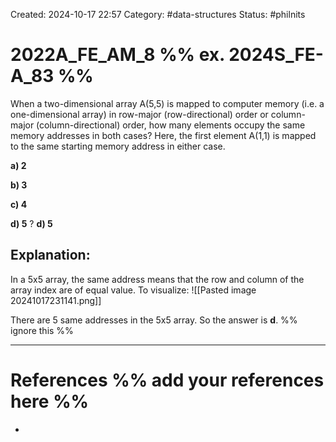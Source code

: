 Created: 2024-10-17 22:57
Category: #data-structures
Status: #philnits


# 2022A_FE_AM_8 %% ex. 2024S_FE-A_83 %%

When a two-dimensional array A(5,5) is mapped to computer memory (i.e. a one-dimensional array) in row-major (row-directional) order or column-major (column-directional) order, how many elements occupy the same memory addresses in both cases? Here, the first element A(1,1) is mapped to the same starting memory address in either case.

**a) 2**

**b) 3**

**c) 4**

**d) 5**
?
**d) 5**
## **Explanation:**
In a 5x5 array, the same address means that the row and column of the array index are of equal value. To visualize:
![[Pasted image 20241017231141.png]]


 There are 5 same addresses in the 5x5 array. So the answer is **d**.
%% ignore this %%
<!--SR:!2025-04-15,1,230-->
---









# References %% add your references here %%
- 